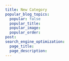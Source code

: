 ```yaml
---
title: New Category
popular_blog_topics:
  popular: false
  popular_title:
  popular_image:
  popular_order:
post:
search_engine_optimization:
  page_title:
  page_description:
---
```

